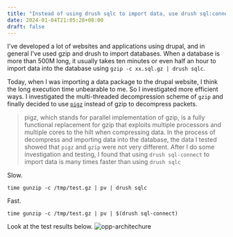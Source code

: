 ```yaml
---
title: "Instead of using drush sqlc to import data, use drush sql:connect"
date: 2024-01-04T21:05:28+08:00
draft: false
---
```



I've developed a lot of websites and applications using drupal, and in general I've used gzip and drush to import databases. When a database is more than 500M long, it usually takes ten minutes or even half an hour to import data into the database using `gzip -c xx.sql.gz | drush sqlc`.

Today, when I was importing a data package to the drupal website, I think the long execution time unbearable to me. So I investigated more efficient ways. I investigated the multi-threaded decompression scheme of `gzip` and finally decided to use [`pigz`](https://zlib.net/pigz/) instead of gzip to decompress packets.
> pigz, which stands for parallel implementation of gzip, is a fully functional replacement for gzip that exploits multiple processors and multiple cores to the hilt when compressing data. In the process of decompress and importing data into the database, the data I tested showed that `pigz` and `gzip` were not very different.
After I do some investigation and testing, I found that using `drush sql-connect` to import data is many times faster than using `drush sqlc`

Slow.
```
time gunzip -c /tmp/test.gz | pv | drush sqlc
```

Fast.
```
time gunzip -c /tmp/test.gz | pv | $(drush sql-connect)
```

Look at the test results below.
![opp-architechure](/images/drush-sql-test.png)

